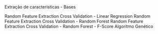 Extração de características - Bases

Random Feature Extraction Cross Validation - Linear Regression
Random Feature Extraction Cross Validation - Random Forest
Random Feature Extraction Cross Validation - Random Forest - F-Score
Algoritmo Genético

